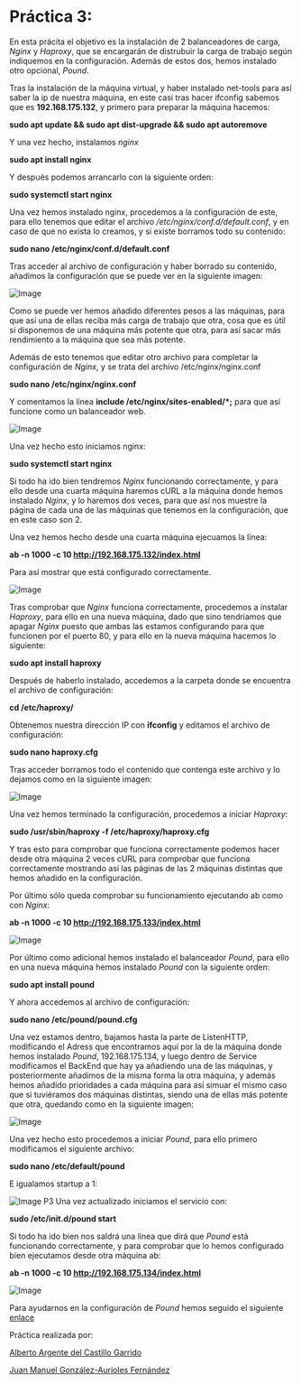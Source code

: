 # Práctica 3:

En esta prácita el objetivo es la instalación de 2 balanceadores de carga,
*Nginx* y *Haproxy*, que se encargarán de distrubuir la carga de trabajo
según indiquemos en la configuración. Además de estos dos, hemos instalado
otro opcional, *Pound*.

Tras la instalación de la máquina virtual, y haber instalado net-tools para
así saber la ip de nuestra máquina, en este casi tras hacer ifconfig sabemos que
es **192.168.175.132**, y primero para preparar la máquina hacemos:

**sudo apt update && sudo apt dist-upgrade && sudo apt autoremove**

Y una vez hecho, instalamos *nginx*

**sudo apt install nginx**

Y después podemos arrancarlo con la siguiente orden:

**sudo systemctl start nginx**

Una vez hemos instalado nginx, procedemos a la configuración de este, para ello
tenemos que editar el archivo */etc/nginx/conf.d/default.conf*, y en caso de que
no exista lo creamos, y si existe borramos todo su contenido:

**sudo nano /etc/nginx/conf.d/default.conf**

Tras acceder al archivo de configuración y haber borrado su contenido, añadimos
la configuración que se puede ver en la siguiente imagen:

![Image](https://github.com/Juanmagaf/SWAP/blob/master/Pr%C3%A1cticas/P3/nginxconf.PNG)

Como se puede ver hemos añadido diferentes pesos a las máquinas, para que así una
de ellas reciba más carga de trabajo que otra, cosa que es útil si disponemos de
una máquina más potente que otra, para así sacar más rendimiento a la máquina que
sea más potente.

Además de esto tenemos que editar otro archivo para completar la configuración
de *Nginx*, y se trata del archivo /etc/nginx/nginx.conf

**sudo nano /etc/nginx/nginx.conf**

Y comentamos la línea **include /etc/nginx/sites-enabled/*;** para que así
funcione como un balanceador web.

![Image](https://github.com/Juanmagaf/SWAP/blob/master/Pr%C3%A1cticas/P3/nginxconf2.PNG)

Una vez hecho esto iniciamos nginx:

**sudo systemctl start nginx**


Si todo ha ido bien tendremos *Nginx* funcionando correctamente, y para ello
desde una cuarta máquina haremos cURL a la máquina donde hemos instalado *Nginx*,
y lo haremos dos veces, para que así nos muestre la página de cada una de las
máquinas que tenemos en la configuración, que en este caso son 2.

Una vez hemos hecho desde una cuarta máquina ejecuamos la línea:

**ab -n 1000 -c 10 http://192.168.175.132/index.html**

Para así mostrar que está configurado correctamente.

![Image](https://github.com/Juanmagaf/SWAP/blob/master/Pr%C3%A1cticas/P3/pruebaABNginx.PNG)

Tras comprobar que *Nginx* funciona correctamente, procedemos a instalar *Haproxy*,
para ello en una nueva máquina, dado que sino tendriamos que apagar *Nginx* puesto
que ambas las estamos configurando para que funcionen por el puerto  80, y para
ello en la nueva máquina hacemos lo siguiente:

**sudo apt install haproxy**

Después de haberlo instalado, accedemos a la carpeta donde se encuentra el archivo
de configuración:

**cd /etc/haproxy/**

Obtenemos nuestra dirección IP con **ifconfig** y editamos el archivo de configuración:

**sudo nano haproxy.cfg**

Tras acceder borramos todo el contenido que contenga este archivo y lo dejamos
como en la siguiente imagen:

![Image](https://github.com/Juanmagaf/SWAP/blob/master/Pr%C3%A1cticas/P3/haproxycfg.PNG)

Una vez hemos terminado la configuración, procedemos a iniciar *Haproxy*:

**sudo /usr/sbin/haproxy -f /etc/haproxy/haproxy.cfg**

Y tras esto para comprobar que funciona correctamente podemos hacer desde otra
máquina 2 veces cURL para comprobar que funciona correctamente mostrando así
las páginas de las 2 máquinas distintas que hemos añadido en la configuración.

Por último sólo queda comprobar su funcionamiento ejecutando ab como con *Nginx*:

**ab -n 1000 -c 10 http://192.168.175.133/index.html**

![Image](https://github.com/Juanmagaf/SWAP/blob/master/Pr%C3%A1cticas/P3/pruebaABHaproxy.PNG)

Por último como adicional hemos instalado el balanceador *Pound*, para ello en
una nueva máquina hemos instalado *Pound* con la siguiente orden:

**sudo apt install pound**

Y ahora accedemos al archivo de configuración:

**sudo nano /etc/pound/pound.cfg**

Una vez estamos dentro, bajamos hasta la parte de ListenHTTP, modificando el
Adress que encontramos aquí por la de la máquina donde hemos instalado *Pound*,
192.168.175.134, y luego dentro de Service modificamos el BackEnd que hay ya
añadiendo una de las máquinas, y posteriormente añadimos de la misma forma
la otra máquina, y además hemos añadido prioridades a cada máquina para así
simuar el mismo caso que si tuviéramos dos máquinas distintas, siendo una de
ellas más potente que otra, quedando como en la siguiente imagen:

![Image](https://github.com/Juanmagaf/SWAP/blob/master/Pr%C3%A1cticas/P3/poundcfg.PNG)

Una vez hecho esto procedemos a iniciar *Pound*, para ello primero modificamos
el siguiente archivo:

**sudo nano /etc/default/pound**

E igualamos startup a 1:

![Image](https://github.com/Juanmagaf/SWAP/blob/master/Pr%C3%A1cticas/P3/poundiniciar.PNG)
P3
Una vez actualizado iniciamos el servicio con:

**sudo /etc/init.d/pound start**

Si todo ha ido bien nos saldrá una línea que dirá que *Pound* está funcionando
correctamente, y para comprobar que lo hemos configurado bien ejecutamos desde
otra máquina ab:

**ab -n 1000 -c 10 http://192.168.175.134/index.html**

![Image](https://github.com/Juanmagaf/SWAP/blob/master/Pr%C3%A1cticas/P3/pruebaABPound.PNG)


Para ayudarnos en la configuración de *Pound* hemos seguido el siguiente [enlace](https://help.ubuntu.com/community/Pound)


Práctica realizada por:

[Alberto Argente del Castillo Garrido](https://github.com/AlArgente/SWAP)

[Juan Manuel González-Aurioles Fernández](https://github.com/Juanmagaf/SWAP)

